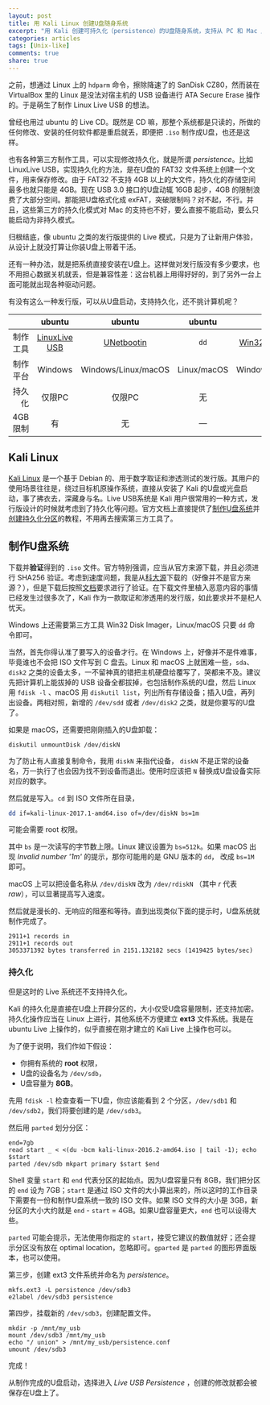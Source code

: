 ```yaml
---
layout: post
title: 用 Kali Linux 创建U盘随身系统
excerpt: "用 Kali 创建可持久化（persistence）的U盘随身系统，支持从 PC 和 Mac 启动，并且持久化的硬盘分区大小不受 4GB 限制"
categories: articles
tags: [Unix-like]
comments: true
share: true
---
```




之前，想通过 Linux 上的 `hdparm` 命令，擦除降速了的 SanDisk CZ80，然而装在 VirtualBox 里的 Linux 是没法对宿主机的 USB 设备进行 ATA Secure Erase 操作的。于是萌生了制作 Linux Live USB 的想法。

曾经也用过 ubuntu 的 Live CD。既然是 CD 嘛，那整个系统都是只读的，所做的任何修改、安装的任何软件都是重启就丢，即便把 `.iso` 制作成U盘，也还是这样。

也有各种第三方制作工具，可以实现修改持久化，就是所谓 *persistence*。比如 LinuxLive USB，实现持久化的方法，是在U盘的 FAT32 文件系统上创建一个文件，用来保存修改。由于 FAT32 不支持 4GB 以上的大文件，持久化的存储空间最多也就只能是 4GB。现在 USB 3.0 接口的U盘动辄 16GB 起步，4GB 的限制浪费了大部分空间。那能把U盘格式化成 exFAT，突破限制吗？对不起，不行。并且，这些第三方的持久化模式对 Mac 的支持也不好，要么直接不能启动，要么只能启动为非持久模式。

归根结底，像 ubuntu 之类的发行版提供的 Live 模式，只是为了让新用户体验，从设计上就没打算让你装U盘上带着干活。

还有一种办法，就是把系统直接安装在U盘上。这样做对发行版没有多少要求，也不用担心数据关机就丢，但是兼容性差：这台机器上用得好好的，到了另外一台上面可能就出现各种驱动问题。

有没有这么一种发行版，可以从U盘启动，支持持久化，还不挑计算机呢？



|        |                  ubuntu                  |                  ubuntu                  |   ubuntu    |                   Kali                   |
| -----: | :--------------------------------------: | :--------------------------------------: | :---------: | :--------------------------------------: |
|   制作工具 | [LinuxLive USB](http://www.linuxliveusb.com) | [UNetbootin](https://unetbootin.github.io) |    `dd`     | [Win32 Disk Imager](https://launchpad.net/win32-image-writer)/`dd` |
|   制作平台 |                 Windows                  |           Windows/Linux/macOS            | Linux/macOS |           Windows/Linux/macOS            |
|    持久化 |                   仅限PC                   |                   仅限PC                   |      无      |                  PC/Mac                  |
| 4GB 限制 |                    有                     |                    无                     |      —      |                    无                     |



## Kali Linux

[Kali Linux](https://www.kali.org) 是一个基于 Debian 的、用于数字取证和渗透测试的发行版。其用户的使用场景往往是，绕过目标机原操作系统，直接从安装了 Kali 的U盘或光盘启动，事了拂衣去，深藏身与名。Live USB系统是 Kali 用户很常用的一种方式，发行版设计的时候就考虑到了持久化等问题。官方文档上直接提供了[制作U盘系统](https://docs.kali.org/downloading/kali-linux-live-usb-install)并[创建持久化分区](https://docs.kali.org/downloading/kali-linux-live-usb-persistence)的教程，不用再去搜索第三方工具了。

## 制作U盘系统

下载并**验证**得到的 `.iso` 文件。官方特别强调，应当从官方来源下载，并且必须进行 SHA256 验证。考虑到速度问题，我是从[科大源](https://mirrors.ustc.edu.cn/kali-images/)下载的（好像并不是官方来源？），但是下载后按照[文档](https://docs.kali.org/introduction/download-official-kali-linux-images)要求进行了验证。在下载文件里植入恶意内容的事情已经发生过很多次了，Kali 作为一款取证和渗透用的发行版，如此要求并不是杞人忧天。

Windows 上还需要第三方工具 Win32 Disk Imager，Linux/macOS 只要 `dd` 命令即可。

当然，首先你得认准了要写入的设备才行。在 Windows 上，好像并不是件难事，毕竟谁也不会把 ISO 文件写到 C 盘去。Linux 和 macOS 上就困难一些，`sda`、`disk2` 之类的设备太多，一不留神真的错把主机硬盘给覆写了，哭都来不及。建议先把计算机上能拔掉的 USB 设备全都拔掉，也包括制作系统的U盘，然后 Linux 用 `fdisk -l` 、macOS 用 `diskutil list`，列出所有存储设备；插入U盘，再列出设备。两相对照，新增的 `/dev/sdd` 或者 `/dev/disk2` 之类，就是你要写的U盘了。

如果是 macOS，还需要把刚刚插入的U盘卸载：

```shell
diskutil unmountDisk /dev/diskN
```

为了防止有人直接复制命令，我用 `diskN` 来指代设备， `diskN` 不是正常的设备名，万一执行了也会因为找不到设备而退出。使用时应该把 `N` 替换成U盘设备实际对应的数字。

然后就是写入。`cd` 到 ISO 文件所在目录，

```bash
dd if=kali-linux-2017.1-amd64.iso of=/dev/diskN bs=1m
```

可能会需要 root 权限。

其中 `bs` 是一次读写的字节数上限。Linux 建议设置为 `bs=512k`。如果 macOS 出现 *Invalid number '1m'* 的提示，那你可能用的是 GNU 版本的 `dd`， 改成 `bs=1M` 即可。

macOS 上可以把设备名称从 `/dev/diskN` 改为 `/dev/rdiskN` （其中 *r* 代表 *raw*），可以显著提高写入速度。

然后就是漫长的、无响应的阻塞和等待。直到出现类似下面的提示时，U盘系统就制作完成了。

```shell
2911+1 records in
2911+1 records out
3053371392 bytes transferred in 2151.132182 secs (1419425 bytes/sec)
```



### 持久化

但是这时的 Live 系统还不支持持久化。

Kali 的持久化是直接在U盘上开辟分区的，大小仅受U盘容量限制，还支持加密。持久化操作应当在 Linux 上进行，其他系统不方便建立 **ext3** 文件系统。我是在 ubuntu Live 上操作的，似乎直接在刚才建立的 Kali Live 上操作也可以。

为了便于说明，我们作如下假设：

* 你拥有系统的 **root** 权限，
* U盘的设备名为 `/dev/sdb`，
* U盘容量为 **8GB**。

先用 `fdisk -l` 检查查看一下U盘，你应该能看到 2 个分区，`/dev/sdb1` 和 `/dev/sdb2`，我们将要创建的是 `/dev/sdb3`。

然后用 `parted` 划分分区：

```shell
end=7gb
read start _ < <(du -bcm kali-linux-2016.2-amd64.iso | tail -1); echo $start
parted /dev/sdb mkpart primary $start $end
```

Shell 变量 `start` 和 `end` 代表分区的起始点。因为U盘容量只有 8GB，我们把分区的 `end` 设为 7GB；`start` 是通过 ISO 文件的大小算出来的，所以这时的工作目录下需要有一份和制作U盘系统一致的 ISO 文件。如果 ISO 文件的大小是 3GB，新分区的大小大约就是 `end` - `start` = 4GB。如果U盘容量更大，`end` 也可以设得大些。

`parted` 可能会提示，无法使用你指定的 `start`，接受它建议的数值就好；还会提示分区没有放在 optimal location，忽略即可。`gparted` 是 `parted` 的图形界面版本，也可以使用。

第三步，创建 ext3 文件系统并命名为 *persistence*。

```shell
mkfs.ext3 -L persistence /dev/sdb3
e2label /dev/sdb3 persistence
```

第四步，挂载新的 `/dev/sdb3`，创建配置文件。

```shell
mkdir -p /mnt/my_usb
mount /dev/sdb3 /mnt/my_usb
echo "/ union" > /mnt/my_usb/persistence.conf
umount /dev/sdb3
```

完成！

从制作完成的U盘启动，选择进入 *Live USB Persistence* ，创建的修改就都会被保存在U盘上了。
